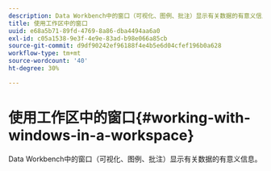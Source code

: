 ```yaml
---
description: Data Workbench中的窗口（可视化、图例、批注）显示有关数据的有意义信息。
title: 使用工作区中的窗口
uuid: e68a5b71-89fd-4769-8a86-dba4494aa6a0
exl-id: c05a1538-9e3f-4e9e-83ad-b98e066a85cb
source-git-commit: d9df90242ef96188f4e4b5e6d04cfef196b0a628
workflow-type: tm+mt
source-wordcount: '40'
ht-degree: 30%

---
```


# 使用工作区中的窗口{#working-with-windows-in-a-workspace}

Data Workbench中的窗口（可视化、图例、批注）显示有关数据的有意义信息。
